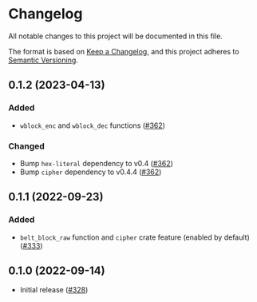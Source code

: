 # Changelog

All notable changes to this project will be documented in this file.

The format is based on [Keep a Changelog](https://keepachangelog.com/en/1.0.0/),
and this project adheres to [Semantic Versioning](https://semver.org/spec/v2.0.0.html).

## 0.1.2 (2023-04-13)
### Added
- `wblock_enc` and `wblock_dec` functions ([#362])
### Changed
- Bump `hex-literal` dependency to v0.4 ([#362])
- Bump `cipher` dependency to v0.4.4 ([#362])

[#362]: https://github.com/RustCrypto/block-ciphers/pull/362

## 0.1.1 (2022-09-23)
### Added
- `belt_block_raw` function and `cipher` crate feature (enabled by default) ([#333])

[#333]: https://github.com/RustCrypto/block-ciphers/pull/333

## 0.1.0 (2022-09-14)
- Initial release ([#328])

[#328]: https://github.com/RustCrypto/block-ciphers/pull/328
